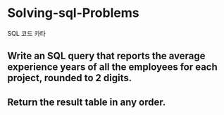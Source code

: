 # Solving-sql-Problems

SQL  코드 카타


## Write an SQL query that reports the average experience years of all the employees for each project, rounded to 2 digits.
## Return the result table in any order.
